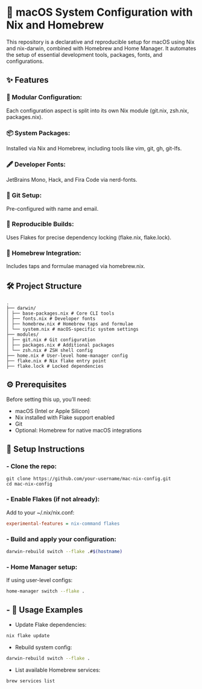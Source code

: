 # 🍎 macOS System Configuration with Nix and Homebrew

This repository is a declarative and reproducible setup for macOS using Nix and nix-darwin, combined with Homebrew and Home Manager. It automates the setup of essential development tools, packages, fonts, and configurations.

## ✨ Features

### 🧩 Modular Configuration:

Each configuration aspect is split into its own Nix module (git.nix, zsh.nix, packages.nix).

### 📦 System Packages:

Installed via Nix and Homebrew, including tools like vim, git, gh, git-lfs.

### 🖋 Developer Fonts:

JetBrains Mono, Hack, and Fira Code via nerd-fonts.

### 🔧 Git Setup:

Pre-configured with name and email.

### 🧪 Reproducible Builds:

Uses Flakes for precise dependency locking (flake.nix, flake.lock).

### 🍺 Homebrew Integration:

Includes taps and formulae managed via homebrew.nix.

## 🛠 Project Structure

```
.
├── darwin/
│ ├── base-packages.nix # Core CLI tools
│ ├── fonts.nix # Developer fonts
│ ├── homebrew.nix # Homebrew taps and formulae
│ └── system.nix # macOS-specific system settings
├── modules/
│ ├── git.nix # Git configuration
│ ├── packages.nix # Additional packages
│ └── zsh.nix # ZSH shell config
├── home.nix # User-level home-manager config
├── flake.nix # Nix flake entry point
├── flake.lock # Locked dependencies
```

## ⚙️ Prerequisites

Before setting this up, you’ll need:

- macOS (Intel or Apple Silicon)
- Nix installed with Flake support enabled
- Git
- Optional: Homebrew for native macOS integrations

## 🚀 Setup Instructions

### - Clone the repo:

```
git clone https://github.com/your-username/mac-nix-config.git
cd mac-nix-config
```

### - Enable Flakes (if not already):

Add to your ~/.nix/nix.conf:

```ini
experimental-features = nix-command flakes
```

### - Build and apply your configuration:

```bash
darwin-rebuild switch --flake .#$(hostname)
```

### - Home Manager setup:

If using user-level configs:

```bash
home-manager switch --flake .
```

## - 🧪 Usage Examples

- Update Flake dependencies:

```bash
nix flake update
```

- Rebuild system config:

```bash
darwin-rebuild switch --flake .
```

- List available Homebrew services:

```bash
brew services list
```
